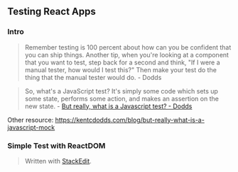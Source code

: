
## Testing React Apps

### Intro
> Remember testing is 100 percent about how can you be confident that you can ship things. Another tip, when you're looking at a component that you want to test, step back for a second and think, "If I were a manual tester, how would I test this?" Then make your test do the thing that the manual tester would do. - Dodds

> So, what's a JavaScript test? It's simply some code which sets up some state, performs some action, and makes an assertion on the new state. - [But really, what is a Javascript test? - Dodds](https://kentcdodds.com/blog/but-really-what-is-a-javascript-test)

Other resource: https://kentcdodds.com/blog/but-really-what-is-a-javascript-mock

### Simple Test with ReactDOM






> Written with [StackEdit](https://stackedit.io/).
<!--stackedit_data:
eyJoaXN0b3J5IjpbMjk3ODE4MDQwLC0xOTk1NDE2MDQ3LDE1Mj
ExOTI4NjFdfQ==
-->
